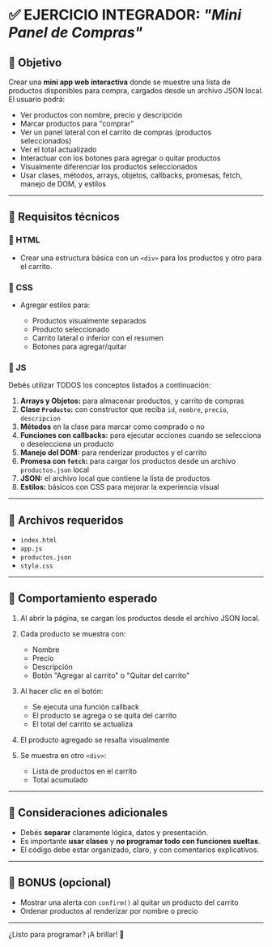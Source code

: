 
# ✅ EJERCICIO INTEGRADOR: *"Mini Panel de Compras"*

## 🎯 Objetivo

Crear una **mini app web interactiva** donde se muestre una lista de productos disponibles para compra, cargados desde un archivo JSON local. El usuario podrá:

* Ver productos con nombre, precio y descripción
* Marcar productos para "comprar"
* Ver un panel lateral con el carrito de compras (productos seleccionados)
* Ver el total actualizado
* Interactuar con los botones para agregar o quitar productos
* Visualmente diferenciar los productos seleccionados
* Usar clases, métodos, arrays, objetos, callbacks, promesas, fetch, manejo de DOM, y estilos

---

## 🧩 Requisitos técnicos

### 🔹 HTML

* Crear una estructura básica con un `<div>` para los productos y otro para el carrito.

### 🔹 CSS

* Agregar estilos para:

  * Productos visualmente separados
  * Producto seleccionado
  * Carrito lateral o inferior con el resumen
  * Botones para agregar/quitar

### 🔹 JS

Debés utilizar TODOS los conceptos listados a continuación:

1. **Arrays y Objetos:** para almacenar productos, y carrito de compras
2. **Clase `Producto`:** con constructor que reciba `id`, `nombre`, `precio`, `descripcion`
3. **Métodos** en la clase para marcar como comprado o no
4. **Funciones con callbacks:** para ejecutar acciones cuando se selecciona o deselecciona un producto
5. **Manejo del DOM:** para renderizar productos y el carrito
6. **Promesa con `fetch`:** para cargar los productos desde un archivo `productos.json` local
7. **JSON:** el archivo local que contiene la lista de productos
8. **Estilos:** básicos con CSS para mejorar la experiencia visual

---

## 📂 Archivos requeridos

* `index.html`
* `app.js`
* `productos.json`
* `style.css`

---

## 🛒 Comportamiento esperado

1. Al abrir la página, se cargan los productos desde el archivo JSON local.
2. Cada producto se muestra con:

   * Nombre
   * Precio
   * Descripción
   * Botón "Agregar al carrito" o "Quitar del carrito"
3. Al hacer clic en el botón:

   * Se ejecuta una función callback
   * El producto se agrega o se quita del carrito
   * El total del carrito se actualiza
4. El producto agregado se resalta visualmente
5. Se muestra en otro `<div>`:

   * Lista de productos en el carrito
   * Total acumulado

---

## 📝 Consideraciones adicionales

* Debés **separar** claramente lógica, datos y presentación.
* Es importante **usar clases** y **no programar todo con funciones sueltas**.
* El código debe estar organizado, claro, y con comentarios explicativos.

---

## 🧠 BONUS (opcional)

* Mostrar una alerta con `confirm()` al quitar un producto del carrito
* Ordenar productos al renderizar por nombre o precio

---

¿Listo para programar? ¡A brillar! 🌟